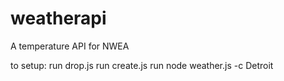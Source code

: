 # weatherapi
A temperature API for NWEA

to setup:
run drop.js
run create.js
run node weather.js -c Detroit



